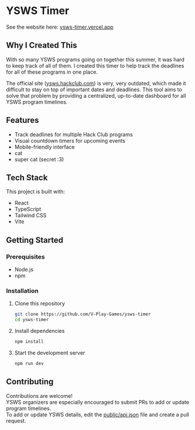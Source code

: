 # YSWS Timer

See the website here: [ysws-timer.vercel.app](https://ysws-timer.vercel.app)

## Why I Created This

With so many YSWS programs going on together this summer, it was hard to keep track of all of them. I created this timer to help track the deadlines for all of these programs in one place.

The official site ([ysws.hackclub.com](https://ysws.hackclub.com)) is very, very outdated, which made it difficult to stay on top of important dates and deadlines. This tool aims to solve that problem by providing a centralized, up-to-date dashboard for all YSWS program timelines.

## Features

- Track deadlines for multiple Hack Club programs
- Visual countdown timers for upcoming events
- Mobile-friendly interface
- cat
- super cat (secret :3)

## Tech Stack

This project is built with:
- React
- TypeScript
- Tailwind CSS
- Vite

## Getting Started

### Prerequisites

- Node.js
- npm

### Installation

1. Clone this repository
   ```bash
   git clone https://github.com/V-Play-Games/ysws-timer
   cd ysws-timer
   ```
2. Install dependencies
   ```bash
   npm install
   ```
3. Start the development server
    ```bash
    npm run dev
    ```

## Contributing

Contributions are welcome!<br/>
YSWS organizers are especially encouraged to submit PRs to add or update program timelines.<br/>
To add or update YSWS details, edit the [public/api.json](public/api.json) file and create a pull request.
